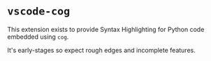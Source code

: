 # `vscode-cog`

This extension exists to provide Syntax Highlighting for Python code embedded
using `cog`.

It's early-stages so expect rough edges and incomplete features.
